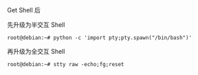 Get Shell 后

先升级为半交互 Shell

```shell
root@debian:~# python -c 'import pty;pty.spawn("/bin/bash")'
```

再升级为全交互 Shell

```shell
root@debian:~# stty raw -echo;fg;reset
```

